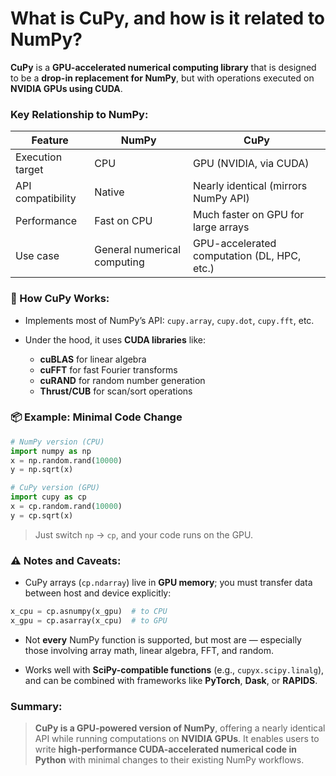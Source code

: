 # What is CuPy, and how is it related to NumPy?

**CuPy** is a **GPU-accelerated numerical computing library** that is designed to be a **drop-in replacement for NumPy**, but with operations executed on **NVIDIA GPUs using CUDA**.

### Key Relationship to NumPy:

| Feature           | **NumPy**                   | **CuPy**                                    |
| ----------------- | --------------------------- | ------------------------------------------- |
| Execution target  | CPU                         | GPU (NVIDIA, via CUDA)                      |
| API compatibility | Native                      | Nearly identical (mirrors NumPy API)        |
| Performance       | Fast on CPU                 | Much faster on GPU for large arrays         |
| Use case          | General numerical computing | GPU-accelerated computation (DL, HPC, etc.) |

### 🧠 How CuPy Works:

- Implements most of NumPy’s API: `cupy.array`, `cupy.dot`, `cupy.fft`, etc.
- Under the hood, it uses **CUDA libraries** like:

  - **cuBLAS** for linear algebra
  - **cuFFT** for fast Fourier transforms
  - **cuRAND** for random number generation
  - **Thrust/CUB** for scan/sort operations

### 📦 Example: Minimal Code Change

```python
# NumPy version (CPU)
import numpy as np
x = np.random.rand(10000)
y = np.sqrt(x)

# CuPy version (GPU)
import cupy as cp
x = cp.random.rand(10000)
y = cp.sqrt(x)
```

> Just switch `np` → `cp`, and your code runs on the GPU.

### ⚠️ Notes and Caveats:

- CuPy arrays (`cp.ndarray`) live in **GPU memory**; you must transfer data between host and device explicitly:

```python
x_cpu = cp.asnumpy(x_gpu)  # to CPU
x_gpu = cp.asarray(x_cpu)  # to GPU
```

- Not **every** NumPy function is supported, but most are — especially those involving array math, linear algebra, FFT, and random.

- Works well with **SciPy-compatible functions** (e.g., `cupyx.scipy.linalg`), and can be combined with frameworks like **PyTorch**, **Dask**, or **RAPIDS**.

### Summary:

> **CuPy is a GPU-powered version of NumPy**, offering a nearly identical API while running computations on **NVIDIA GPUs**. It enables users to write **high-performance CUDA-accelerated numerical code in Python** with minimal changes to their existing NumPy workflows.
